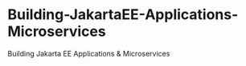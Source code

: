 # Building-JakartaEE-Applications-Microservices
Building Jakarta EE Applications &amp; Microservices
